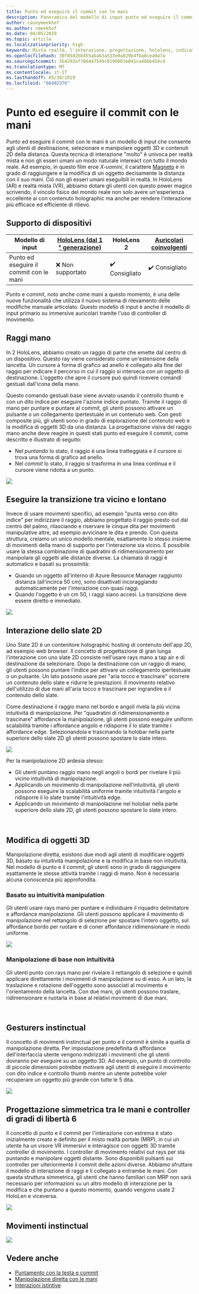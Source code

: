 ```yaml
---
title: Punto ed eseguire il commit con le mani
description: Panoramica del modello di input punto ed eseguire il commit
author: caseymeekhof
ms.author: cmeekhof
ms.date: 04/05/2019
ms.topic: article
ms.localizationpriority: high
keywords: Mista realtà, l'interazione, progettazione, hololens, indicatori, a questo momento, scegliere ed eseguire il commit
ms.openlocfilehash: 30f85d2bb455abab3a533e0a829b4fba8cea0a7a
ms.sourcegitcommit: 5b4292ef786447549c0199003e041ca48bb454cd
ms.translationtype: MT
ms.contentlocale: it-IT
ms.lasthandoff: 05/30/2019
ms.locfileid: "66402376"
---
```

# <a name="point-and-commit-with-hands"></a>Punto ed eseguire il commit con le mani
Punto ed eseguire il commit con le mani è un modello di input che consente agli utenti di destinazione, selezionare e manipolare oggetti 3D e contenuti 2D della distanza. Questa tecnica di interazione "molto" è univoca per realtà mista e non gli esseri umani un modo naturale intereact con tutto il mondo reale. Ad esempio, in questo film eroe *X-uomini*, il carattere [Magneto](https://en.wikipedia.org/wiki/Magneto_(comics)) è in grado di raggiungere e la modifica di un oggetto decisamente la distanza con il suo mani. Ciò non gli esseri umani eseguibili in realtà. In HoloLens (AR) e realtà mista (VR), abbiamo dotare gli utenti con questo power magico scrivendo, il vincolo fisico del mondo reale non solo avere un'esperienza eccellente ai con contenuto holographic ma anche per rendere l'interazione più efficace ed efficiente di rilievo.

## <a name="device-support"></a>Supporto di dispositivi

Modello di input | [HoloLens (dal 1 ° generazione)](https://docs.microsoft.com/en-us/windows/mixed-reality/hololens-hardware-details) | HoloLens 2 | [Auricolari coinvolgenti](https://docs.microsoft.com/en-us/windows/mixed-reality/immersive-headset-hardware-details) |
| ---------| -----| ----- | ---------|
Punto ed eseguire il commit con le mani | ❌ Non supportato | ✔️ Consigliato | ✔️ Consigliato

Punto e commit, noto anche come mani a questo momento, è una delle nuove funzionalità che utilizza il nuovo sistema di rilevamento delle modifiche manuale articolato. Questo modello di input è anche il modello di input primario su immersive auricolari tramite l'uso di controller di movimento.

## <a name="hand-rays"></a>Raggi mano

In 2 HoloLens, abbiamo creato un raggio di parte che emette dal centro di un dispositivo. Questo ray viene considerato come un'estensione della lancetta. Un cursore a forma di grafico ad anello è collegato alla fine del raggio per indicare il percorso in cui il raggio si interseca con un oggetto di destinazione. L'oggetto che apre il cursore può quindi ricevere comandi gestuali dall'icona della mano.

Questo comando gestuali base viene avviato usando il controllo thumb e con un dito indice per eseguire l'azione indice puntato. Tramite il raggio di mano per puntare e puntare al commit, gli utenti possono attivare un pulsante o un collegamento ipertestuale in un contenuto web. Con gesti composite più, gli utenti sono in grado di esplorazione del contenuto web e la modifica di oggetti 3D da una distanza. La progettazione visiva del raggio mano anche deve reagire in questi stati punto ed eseguire il commit, come descritto e illustrato di seguito: 

* Nel *puntando* lo stato, il raggio è una linea tratteggiata e il cursore si trova una forma di grafico ad anello.
* Nel *commit* lo stato, il raggio si trasforma in una linea continua e il cursore viene ridotta a un punto.

![](images/Hand-Rays-720px.jpg)

## <a name="transition-between-near-and-far"></a>Eseguire la transizione tra vicino e lontano

Invece di usare movimenti specifici, ad esempio "punta verso con dito indice" per indirizzare il raggio, abbiamo progettato il raggio presto out dal centro del palmo, rilasciando e riservare le cinque dita per movimenti manipulative altre, ad esempio avvicinare le dita e prendo. Con questa struttura, creiamo un unico modello mentale, esattamente lo stesso insieme di movimenti della mano di supporto per l'interazione sia vicino. È possibile usare la stessa combinazione di quadratini di ridimensionamento per manipolare gli oggetti alle distanze diverse. La chiamata di raggi è automatico e basati su prossimità:

*  Quando un oggetto all'interno di Azure Resource Manager raggiunto distanza (all'incirca 50 cm), sono disattivati incoraggiando automaticamente per l'interazione con quasi raggi.
*  Quando l'oggetto è un cm 50, i raggi siano accesi. La transizione deve essere diretto e immediato.

![](images/Transition-Between-Near-And-Far-720px.jpg)

## <a name="2d-slate-interaction"></a>Interazione dello slate 2D

Uno Slate 2D è un contenitore holographic hosting di contenuto dell'app 2D, ad esempio web browser. Il concetto di progettazione di gran lunga l'interazione con uno slate 2D consiste nell'usare rays mano a tap air e di destinazione da selezionare. Dopo la destinazione con un raggio di mano, gli utenti possono puntare l'indice per attivare un collegamento ipertestuale o un pulsante. Un lato possono usare per "aria tocco e trascinare" scorrere un contenuto dello slate e ridurre le prestazioni. Il movimento relativo dell'utilizzo di due mani all'aria tocco e trascinare per ingrandire e il contenuto dello slate.

Come destinazione il raggio mano nel bordo e angoli rivela la più vicina intuitività di manipolazione. Per "quadratini di ridimensionamento e trascinare" affordance la manipolazione, gli utenti possono eseguire uniform scalabilità tramite i affordance angolo e ridisporre il lo slate tramite i affordance edge. Selezionandola e trascinando la holobar nella parte superiore dello slate 2D gli utenti possono spostare lo slate intero.

![](images/2D-Slate-Interaction-Far-720px.jpg)

Per la manipolazione 2D ardesia stesso:<br>

* Gli utenti puntano raggio mano negli angoli o bordi per rivelare il più vicino intuitività di manipolazione. 
* Applicando un movimento di manipolazione nell'intuitività, gli utenti possono eseguire la scalabilità uniforme tramite intuitività l'angolo e ridisporre il lo slate tramite l'intuitività edge. 
* Applicando un movimento di manipolazione nel holobar nella parte superiore dello slate 2D, gli utenti possono spostare lo slate intero.<br>

<br>

## <a name="3d-object-manipulation"></a>Modifica di oggetti 3D

Manipolazione diretta, esistono due modi agli utenti di modificare oggetti 3D, basato su intuitività manipolazione e la modifica in base non intuitività. Nel modello di punto e il commit, gli utenti sono in grado di raggiungere esattamente le stesse attività tramite i raggi di mano. Non è necessaria alcuna conoscenza più approfondita.<br>

### <a name="affordance-based-manipulation"></a>Basato su intuitività manipulation
Gli utenti usare rays mano per puntare e individuare il riquadro delimitatore e affordance manipolazione. Gli utenti possono applicare il movimento di manipolazione nel rettangolo di selezione per spostare l'intero oggetto, sul affordance bordo per ruotare e di coner affordance ridimensionare in modo uniforme. <br>

![](images/3D-Object-Manipulation-Far-720px.jpg) <br>


### <a name="non-affordance-based-manipulation"></a>Manipolazione di base non intuitività
Gli utenti punto con rays mano per rivelare il rettangolo di selezione e quindi applicare direttamente i movimenti di manipolazione su di esso. A un lato, la traslazione e rotazione dell'oggetto sono associati al movimento e l'orientamento della lancetta. Con due mani, gli utenti possono traslare, ridimensionare e ruotarla in base al relativi movimenti di due mani.<br>

<br>

## <a name="instinctual-gesturers"></a>Gesturers instinctual
Il concetto di movimenti instinctual per punto e il commit è simile a quella di manipolazione diretta. Per impostazione predefinita di affordance dell'interfaccia utente vengono indirizzati i movimenti che gli utenti dovranno per eseguire su un oggetto 3D. Ad esempio, un punto di controllo di piccole dimensioni potrebbe motivare agli utenti di eseguire il movimento con dito indice e controllo thumb mentre un utente potrebbe voler recuperare un oggetto più grande con tutte le 5 dita.

![](images/Instinctual-Gestures-Far-720px.jpg)<br>

## <a name="symmetric-design-between-hands-and-6-dof-controller"></a>Progettazione simmetrica tra le mani e controller di gradi di libertà 6 
Il concetto di punto e il commit per l'interazione con estrema è stato inizialmente creato e definito per il misto realtà portale (MRP), in cui un utente ha un visore VR immersivi e interagisce con oggetti 3D tramite controller di movimento. I controller di movimento relativi out rays per sta puntando e manipolare oggetti distante. Sono disponibili pulsanti sui controller per ulteriormente il commit delle azioni diverse. Abbiamo sfruttare il modello di interazione di raggi e li collegato a entrambe le mani. Con questa struttura simmetrica, gli utenti che hanno familiari con MRP non sarà necessario per informazioni su un altro modello di interazione per la modifica e che puntano a questo momento, quando vengono usate 2 HoloLen e viceversa.    

![](images/Symmetric-Design-For-Rays-720px.jpg)<br>

## <a name="instinctual-gestures"></a>Movimenti instinctual

![](images/Instinctual-Gestures-Far-720px.jpg)

## <a name="see-also"></a>Vedere anche
* [Puntamento con la testa e commit](gaze-and-commit.md)
* [Manipolazione diretta con le mani](direct-manipulation.md)
* [Interazioni istintive](interaction-fundamentals.md)

